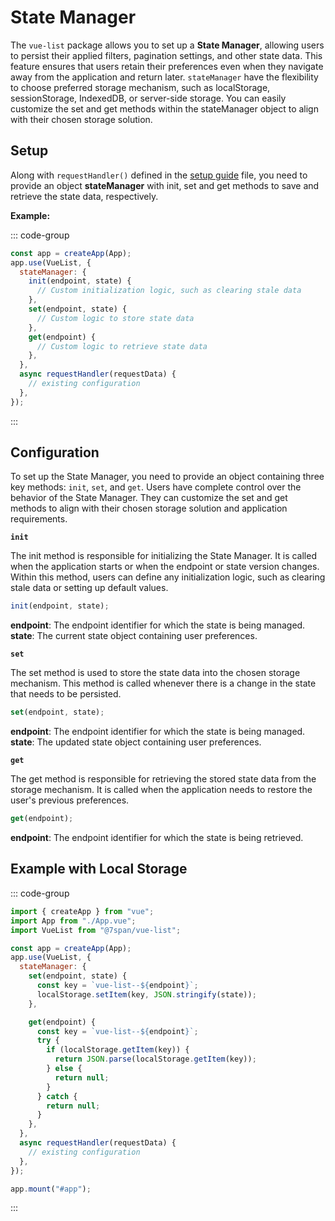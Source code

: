 # State Manager

The `vue-list` package allows you to set up a **State Manager**, allowing users to persist their applied filters, pagination settings, and other state data. This feature ensures that users retain their preferences even when they navigate away from the application and return later. `stateManager` have the flexibility to choose preferred storage mechanism, such as localStorage, sessionStorage, IndexedDB, or server-side storage. You can easily customize the set and get methods within the stateManager object to align with their chosen storage solution.

## Setup

Along with `requestHandler()` defined in the [setup guide](/guide/getting-started.html#setup) file, you need to provide an object **stateManager** with init, set and get methods to save and retrieve the state data, respectively.

**Example:**

::: code-group

```js [main.js]
const app = createApp(App);
app.use(VueList, {
  stateManager: {
    init(endpoint, state) {
      // Custom initialization logic, such as clearing stale data
    },
    set(endpoint, state) {
      // Custom logic to store state data
    },
    get(endpoint) {
      // Custom logic to retrieve state data
    },
  },
  async requestHandler(requestData) {
    // existing configuration
  },
});
```

:::

## Configuration

To set up the State Manager, you need to provide an object containing three key methods: `init`, `set`, and `get`.
Users have complete control over the behavior of the State Manager. They can customize the set and get methods to align with their chosen storage solution and application requirements.

**`init`**

The init method is responsible for initializing the State Manager. It is called when the application starts or when the endpoint or state version changes. Within this method, users can define any initialization logic, such as clearing stale data or setting up default values.

```js [main.js]
init(endpoint, state);
```

**endpoint**: The endpoint identifier for which the state is being managed. \
**state**: The current state object containing user preferences.

**`set`**

The set method is used to store the state data into the chosen storage mechanism. This method is called whenever there is a change in the state that needs to be persisted.

```js [main.js]
set(endpoint, state);
```

**endpoint**: The endpoint identifier for which the state is being managed. \
**state**: The updated state object containing user preferences.

**`get`**

The get method is responsible for retrieving the stored state data from the storage mechanism. It is called when the application needs to restore the user's previous preferences.

```js [main.js]
get(endpoint);
```

**endpoint**: The endpoint identifier for which the state is being retrieved.

## Example with Local Storage

::: code-group

```js [main.js]
import { createApp } from "vue";
import App from "./App.vue";
import VueList from "@7span/vue-list";

const app = createApp(App);
app.use(VueList, {
  stateManager: {
    set(endpoint, state) {
      const key = `vue-list--${endpoint}`;
      localStorage.setItem(key, JSON.stringify(state));
    },

    get(endpoint) {
      const key = `vue-list--${endpoint}`;
      try {
        if (localStorage.getItem(key)) {
          return JSON.parse(localStorage.getItem(key));
        } else {
          return null;
        }
      } catch {
        return null;
      }
    },
  },
  async requestHandler(requestData) {
    // existing configuration
  },
});

app.mount("#app");
```

:::
